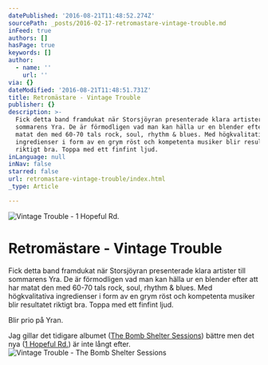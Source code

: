 ```yaml
---
datePublished: '2016-08-21T11:48:52.274Z'
sourcePath: _posts/2016-02-17-retromastare-vintage-trouble.md
inFeed: true
authors: []
hasPage: true
keywords: []
author:
  - name: ''
    url: ''
via: {}
dateModified: '2016-08-21T11:48:51.731Z'
title: Retromästare - Vintage Trouble
publisher: {}
description: >-
  Fick detta band framdukat när Storsjöyran presenterade klara artister till
  sommarens Yra. De är förmodligen vad man kan hälla ur en blender efter att har
  matat den med 60-70 tals rock, soul, rhythm & blues. Med högkvalitativa
  ingredienser i form av en grym röst och kompetenta musiker blir resultatet
  riktigt bra. Toppa med ett finfint ljud.
inLanguage: null
inNav: false
starred: false
url: retromastare-vintage-trouble/index.html
_type: Article

---
```

![Vintage Trouble - 1 Hopeful Rd.](https://imgflo.herokuapp.com/graph/vahj1ThiexotieMo/1b944cf402e3919f6e9545ef200696d8/croprotate.jpg?cropheight=1336&cropwidth=1400&degrees=0&input=https%3A%2F%2Fthe-grid-user-content.s3-us-west-2.amazonaws.com%2F523c9671-e9c9-4d46-96a4-ad7ee916d924.jpg&x=0&y=33)

# Retromästare - Vintage Trouble

Fick detta band framdukat när Storsjöyran presenterade klara artister till sommarens Yra. De är förmodligen vad man kan hälla ur en blender efter att har matat den med 60-70 tals rock, soul, rhythm & blues. Med högkvalitativa ingredienser i form av en grym röst och kompetenta musiker blir resultatet riktigt bra. Toppa med ett finfint ljud.

Blir prio på Yran.

Jag gillar det tidigare albumet ([The Bomb Shelter Sessions][0]) bättre men det nya ([1 Hopeful Rd.][1]) är inte långt efter.
![Vintage Trouble - The Bomb Shelter Sessions](https://s3-us-west-2.amazonaws.com/the-grid-img/p/ef1bac9de9e0a73ac44abe8a535637b6195b7a0d.jpg)

[0]: https://open.spotify.com/album/6F9k0jgapNCNCO4h50nps5
[1]: https://open.spotify.com/album/6mjaHhZJg0uLh9tbBRTBiN